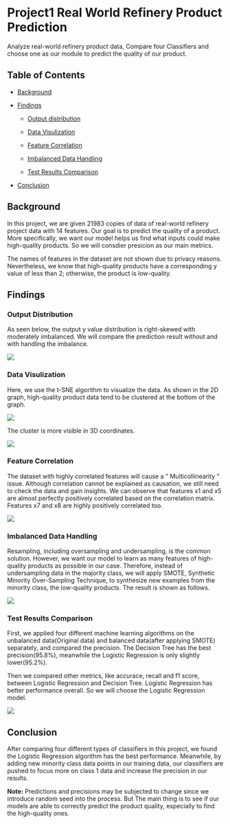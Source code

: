 # Project1 Real World Refinery Product Prediction
Analyze real-world refinery product data, Compare four Classifiers and choose one as our module to predict the quality of our product.
## Table of Contents
* [Background](#background)

* [Findings](#findings)

  * [Output distribution](#output-distribution)

  * [Data Visulization](#data-visulization)

  * [Feature Correlation](#feature-correlation)

  * [Imbalanced Data Handling](#imbalanced-data-handling)

  * [Test Results Comparison](#test-results-comparison)

* [Conclusion](#conclusion)

## Background
In this project, we are given 21983 copies of data of real-world refinery project data with 14 features. Our goal is to predict the quality of a product. More specifically, we want our model helps us find what inputs could make high-quality products. So we will consdier presicion as our main metrics.

The names of features in the dataset are not shown due to privacy reasons. Nevertheless, we know that high-quality products have a corresponding y value of less than 2; otherwise, the product is low-quality.

## Findings
### Output Distribution
As seen below, the output y value distribution is right-skewed with moderately imbalanced. We will compare the prediction result without and with handling the imbalance.

![](images/Output%20Distribution.png)

### Data Visulization
Here, we use the t-SNE algorithm to visualize the data. As shown in the 2D graph, high-quality product data tend to be clustered at the bottom of the graph.

![](images/2D%20visualization.png)

The cluster is more visible in 3D coordinates.

![](images/3D%20visualization.png)

### Feature Correlation

The dataset with highly correlated features will cause a " Multicollinearity " issue. Although correlation cannot be explained as causation, we still need to check the data and gain insights. We can observe that features x1 and x5 are almost perfectly positively correlated based on the correlation matrix. Features x7 and x8 are highly positively correlated too.

![](images/Feature%20Correlation.png)

### Imbalanced Data Handling

Resampling, including oversampling and undersampling, is the common solution. However, we want our model to learn as many features of high-quality products as possible in our case. Therefore, instead of undersampling data in the majority class, we will apply SMOTE, Synthetic Minority Over-Sampling Technique, to synthesize new examples from the minority class, the low-quality products. The result is shown as follows. 

![](images/Cluster%20comparison.png)

### Test Results Comparison
First, we applied four different machine learning algorithms on the unbalanced data(Original data) and balanced data(after applying SMOTE) separately, and compared the precision. The Decision Tree has the best precision(95.8%), meanwhile the Logistic Regression is only slightly lower(95.2%).

Then we compared other metrics, like accurace, recall and f1 score, between Logistic Regression and Decision Tree. Logistic Regression has better performance overall. So we will choose the Logistic Regression model.

![](images/Prediction%20comparison.png)

## Conclusion

After comparing four different types of classifiers in this project, we found the Logistic Regression algorithm has the best performance. Meanwhile, by adding new minority class data points in our training data, our classifiers are pushed to focus more on class 1 data and increase the precision in our results.

**Note:** Predictions and precisions may be subjected to change since we introduce random seed into the process. But The main thing is to see if our models are able to correctly predict the product quality, especially to find the high-quality ones.
